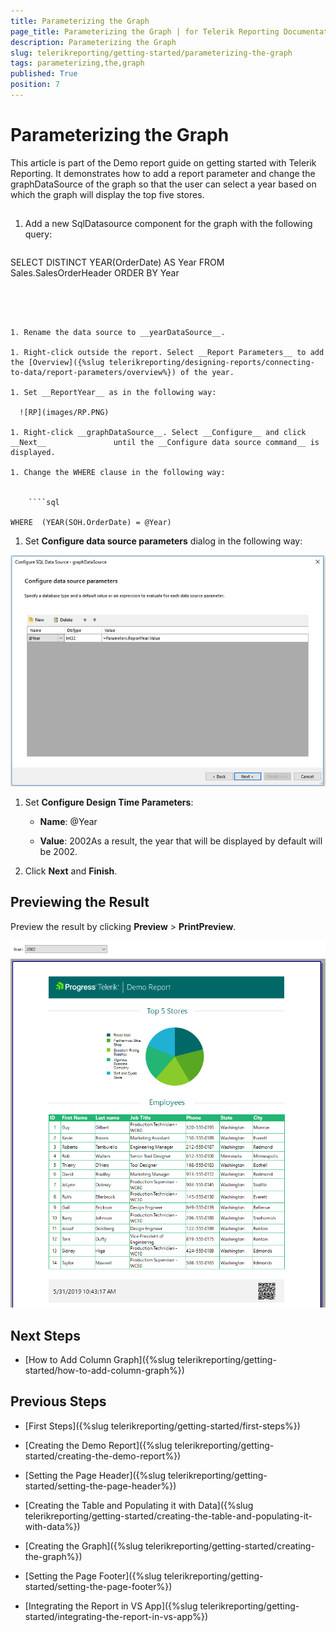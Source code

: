 ```yaml
---
title: Parameterizing the Graph
page_title: Parameterizing the Graph | for Telerik Reporting Documentation
description: Parameterizing the Graph
slug: telerikreporting/getting-started/parameterizing-the-graph
tags: parameterizing,the,graph
published: True
position: 7
---
```


# Parameterizing the Graph



This article is part of the Demo report guide on getting started with Telerik Reporting.         It demonstrates how to add a report parameter and change the graphDataSource of the graph         so that the user can select a year based on which the graph will display the top five stores.       

## 

1. Add a new SqlDatasource component for the graph with the following query:             

	
    ````sql

SELECT DISTINCT YEAR(OrderDate) AS Year
FROM         Sales.SalesOrderHeader
ORDER BY Year
````




1. Rename the data source to __yearDataSource__.             

1. Right-click outside the report. Select __Report Parameters__ to add the [Overview]({%slug telerikreporting/designing-reports/connecting-to-data/report-parameters/overview%}) of the year.             

1. Set __ReportYear__ as in the following way:               

  ![RP](images/RP.PNG)

1. Right-click __graphDataSource__. Select __Configure__ and click __Next__               until the __Configure data source command__ is displayed.             

1. Change the WHERE clause in the following way:             

	
    ````sql

WHERE  (YEAR(SOH.OrderDate) = @Year)
````




1. Set __Configure data source parameters__ dialog in the following way:               

  ![CDP](images/CDP.PNG)

1. Set __Configure Design Time Parameters__:             

   + __Name__: @Year

   + __Value__: 2002As a result, the year that will be displayed by default will be 2002.

1. Click __Next__ and __Finish__.             

## Previewing the Result

Preview the result by clicking __Preview__ > __PrintPreview__.           

  ![Report Parameter Preview](images/ReportParameterPreview.PNG)

## Next Steps

* [How to Add Column Graph]({%slug telerikreporting/getting-started/how-to-add-column-graph%})

## Previous Steps

* [First Steps]({%slug telerikreporting/getting-started/first-steps%})

* [Creating the Demo Report]({%slug telerikreporting/getting-started/creating-the-demo-report%})

* [Setting the Page Header]({%slug telerikreporting/getting-started/setting-the-page-header%})

* [Creating the Table and Populating it with Data]({%slug telerikreporting/getting-started/creating-the-table-and-populating-it-with-data%})

* [Creating the Graph]({%slug telerikreporting/getting-started/creating-the-graph%})

* [Setting the Page Footer]({%slug telerikreporting/getting-started/setting-the-page-footer%})

* [Integrating the Report in VS App]({%slug telerikreporting/getting-started/integrating-the-report-in-vs-app%})
